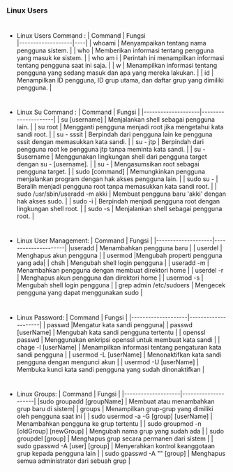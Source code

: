 ### Linux Users
#
- Linux Users Command :
    | Command     | Fungsi    
    |-------------------|----|
    | whoami     | Menyampaikan tentang nama pengguna sistem.       |
    | who        | Memberikan informasi tentang pengguna yang masuk ke sistem.        |
    | who am i   | Perintah ini menampilkan informasi tentang pengguna saat ini saja. |
    | w          | Menampilkan informasi tentang pengguna yang sedang masuk dan apa yang mereka lakukan. |
    | id         | Menampilkan ID pengguna, ID grup utama, dan daftar grup yang dimiliki pengguna. |
#
- Linux Su Command :
    | Command             | Fungsi          |
    |--------------------|---------------------|
    | su [username]   | Menjalankan shell sebagai pengguna lain.   |
    | su root    | Mengganti pengguna menjadi root jika mengetahui kata sandi root.         |
    | su - sssit      | Berpindah dari pengguna lain ke pengguna sssit dengan memasukkan kata sandi. |
    | su - jtp        | Berpindah dari pengguna root ke pengguna jtp tanpa meminta kata sandi.   |
    | su - $username     | Menggunakan lingkungan shell dari pengguna target dengan su - [username]. |
    | su -     | Mengasumsikan root sebagai pengguna target.      |
    | sudo [command]     | Memungkinkan pengguna menjalankan program dengan hak akses pengguna lain. |
    | sudo su -      | Beralih menjadi pengguna root tanpa memasukkan kata sandi root.      |
    | sudo /usr/sbin/useradd -m akki | Membuat pengguna baru 'akki' dengan hak akses sudo.       |
    | sudo -i      | Berpindah menjadi pengguna root dengan lingkungan shell root.   |
    | sudo -s    | Menjalankan shell sebagai pengguna root.     |

#
- Linux User Management:
    | Command             | Fungsi          |
    |--------------------|---------------------|
    |useradd | Menambahkan pengguna baru |
    | userdel | Menghapus akun pengguna |
    | usermod |Mengubah properti pengguna yang ada|
    | chsh | Mengubah shell login pengguna |
    | useradd -m	| Menambahkan pengguna dengan membuat direktori home |
    | userdel -r	| Menghapus akun pengguna dan direktori home |
    | usermod -s	| Mengubah shell login pengguna |
    | grep admin /etc/sudoers	| Mengecek pengguna yang dapat menggunakan sudo |
#
- Linux Password:
    | Command             | Fungsi          |
    |--------------------|---------------------|
    | passwd	|Mengatur kata sandi pengguna|
    | passwd [userName]	| Mengubah kata sandi pengguna tertentu |
    | openssl passwd	| Menggunakan enkripsi openssl untuk membuat kata sandi |
    | chage -l [userName]	| Menampilkan informasi tentang pengaturan kata sandi pengguna |
    | usermod -L [userName]	| Menonaktifkan kata sandi pengguna dengan mengunci akun |
    | usermod -U [userName]	| Membuka kunci kata sandi pengguna yang sudah dinonaktifkan |
#
- Linux Groups:
    | Command             | Fungsi          |
    |--------------------|---------------------|
    |sudo groupadd [groupName]	| Membuat atau menambahkan grup baru di sistem|
    | groups | Menampilkan grup-grup yang dimiliki oleh pengguna saat ini |
    | sudo usermod -a -G [group] [userName]	| Menambahkan pengguna ke grup tertentu |
    | sudo groupmod -n [oldGroup] [newGroup] |	Mengubah nama grup yang sudah ada |
    | sudo groupdel [group]	| Menghapus grup secara permanen dari sistem |
    | sudo gpasswd -A [user] [group]	| Menyerahkan kontrol keanggotaan grup kepada pengguna lain |
    | sudo gpasswd -A "" [group]	| Menghapus semua administrator dari sebuah grup |
